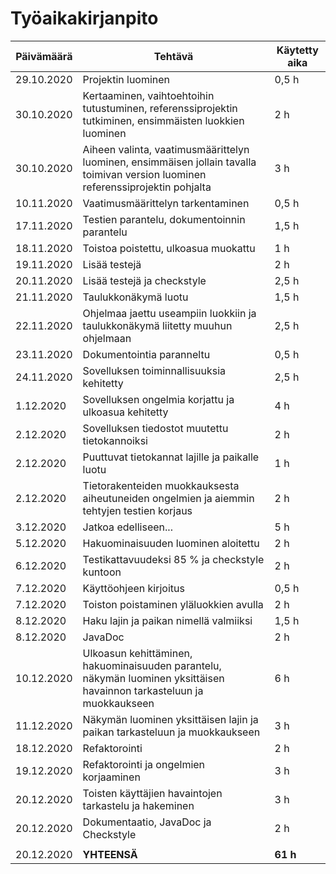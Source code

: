 # Työaikakirjanpito


Päivämäärä | Tehtävä | Käytetty aika
---------- | ------- | -------------
29.10.2020 | Projektin luominen | 0,5 h
30.10.2020 | Kertaaminen, vaihtoehtoihin tutustuminen, referenssiprojektin tutkiminen, ensimmäisten luokkien luominen | 2 h
30.10.2020 | Aiheen valinta, vaatimusmäärittelyn luominen, ensimmäisen jollain tavalla toimivan version luominen referenssiprojektin pohjalta | 3 h
10.11.2020 | Vaatimusmäärittelyn tarkentaminen | 0,5 h
17.11.2020 | Testien parantelu, dokumentoinnin parantelu | 1,5 h
18.11.2020 | Toistoa poistettu, ulkoasua muokattu | 1 h
19.11.2020 | Lisää testejä | 2 h
20.11.2020 | Lisää testejä ja checkstyle | 2,5 h
21.11.2020 | Taulukkonäkymä luotu | 1,5 h
22.11.2020 | Ohjelmaa jaettu useampiin luokkiin ja taulukkonäkymä liitetty muuhun ohjelmaan | 2,5 h
23.11.2020 | Dokumentointia paranneltu | 0,5 h
24.11.2020 | Sovelluksen toiminnallisuuksia kehitetty | 2,5 h
1.12.2020 | Sovelluksen ongelmia korjattu ja ulkoasua kehitetty | 4 h
2.12.2020 | Sovelluksen tiedostot muutettu tietokannoiksi | 2 h
2.12.2020 | Puuttuvat tietokannat lajille ja paikalle luotu | 1 h
2.12.2020 | Tietorakenteiden muokkauksesta aiheutuneiden ongelmien ja aiemmin tehtyjen testien korjaus | 2 h
3.12.2020 | Jatkoa edelliseen... | 5 h
5.12.2020 | Hakuominaisuuden luominen aloitettu | 2 h
6.12.2020 | Testikattavuudeksi 85 % ja checkstyle kuntoon | 2 h
7.12.2020 | Käyttöohjeen kirjoitus | 0,5 h
7.12.2020 | Toiston poistaminen yläluokkien avulla | 2 h
8.12.2020 | Haku lajin ja paikan nimellä valmiiksi | 1,5 h
8.12.2020 | JavaDoc | 2 h
10.12.2020 | Ulkoasun kehittäminen, hakuominaisuuden parantelu, näkymän luominen yksittäisen havainnon tarkasteluun ja muokkaukseen | 6 h
11.12.2020 | Näkymän luominen yksittäisen lajin ja paikan tarkasteluun ja muokkaukseen | 3 h
18.12.2020 | Refaktorointi | 2 h
19.12.2020 | Refaktorointi ja ongelmien korjaaminen | 3 h
20.12.2020 | Toisten käyttäjien havaintojen tarkastelu ja hakeminen | 3 h
20.12.2020 | Dokumentaatio, JavaDoc ja Checkstyle | 2 h
 | | 
20.12.2020 | **YHTEENSÄ**| **61 h**
